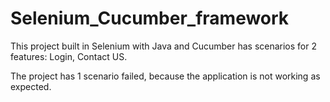 # Selenium_Cucumber_framework
This project built in Selenium with Java and Cucumber has scenarios for 2 features: Login, Contact US.

The project has 1 scenario failed, because the application is not working as expected.
